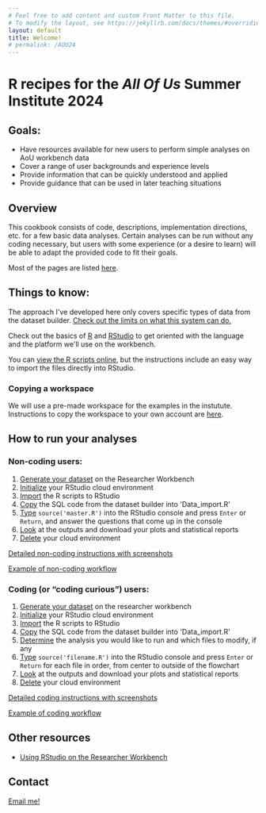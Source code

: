 ```yaml
---
# Feel free to add content and custom Front Matter to this file.
# To modify the layout, see https://jekyllrb.com/docs/themes/#overriding-theme-defaults
layout: default
title: Welcome!
# permalink: /AOU24
---
```

    
# R recipes for the *All Of Us* Summer Institute 2024


## Goals: 
 - Have resources available for new users to perform simple analyses on AoU workbench data
 - Cover a range of user backgrounds and experience levels
 - Provide information that can be quickly understood and applied 
 - Provide guidance that can be used in later teaching situations
 
## Overview
This cookbook consists of code, descriptions, implementation directions, etc. for a few basic data analyses. 
Certain analyses can be run without any coding necessary, but users with some experience (or a desire to learn) will be able to adapt the provided code to fit their goals. 

Most of the pages are listed [here](/AOU_R/pages-overview).

 
## Things to know:
The approach I've developed here only covers specific types of data from the dataset builder. [Check out the limits on what this system can do.](/AOU_R/datareqs)

Check out the basics of [R](/AOU_R/basics/r) and [RStudio](/AOU_R/basics/rstudio) to get oriented with the language and the platform we'll use on the workbench.

You can [view the R scripts online](https://github.com/ESodja/AOU_R.git), but the instructions include an easy way to import the files directly into RStudio.

### Copying a workspace
We will use a pre-made workspace for the examples in the instutute. Instructions to copy the workspace to your own account are [here](/AOU_R/how-to/copyworkspace).

## How to run your analyses
### Non-coding users: 
1. [Generate your dataset](/AOU_R/how-to/dataset) on the Researcher Workbench
2. [Initialize](/AOU_R/how-to/non-coding#2.-initialize-your-rstudio-cloud-environment) your RStudio cloud environment
3. [Import](/AOU_R/how-to/non-coding#3.-import-the-cookbook-files) the R scripts to RStudio
4. [Copy](/AOU_R/how-to/non-coding#4.-copy-the-sql-code-to-data_import.r) the SQL code from the dataset builder into 'Data_import.R'
5. [Type](/AOU_R/how-to/non-coding#5.-run-the-program) `source('master.R')` into the RStudio console and press `Enter` or `Return`, and answer the questions that come up in the console
6. [Look](/AOU_R/how-to/non-coding#6.-look-at-the-outputs) at the outputs and download your plots and statistical reports
7. [Delete](/AOU_R/how-to/non-coding#7.-delete-your-cloud-environment) your cloud environment

[Detailed non-coding instructions with screenshots](/AOU_R/how-to/non-coding)

[Example of non-coding workflow](/AOU_R/examples/bmi_noncoding)

### Coding (or “coding curious”) users:
1. [Generate your dataset](/AOU_R/how-to/dataset) on the researcher workbench
2. [Initialize](/AOU_R/how-to/non-coding#2.-initialize-your-rstudio-cloud-environment) your RStudio cloud environment
3. [Import](/AOU_R/how-to/non-coding#3.-import-the-script-files-to-rstudio) the R scripts to RStudio
4. [Copy](/AOU_R/how-to/non-coding#4.-copy-the-sql-code-to-data_import.r) the SQL code from the dataset builder into 'Data_import.R'
5. [Determine](/AOU_R/how-to/coding#5.-determine-analyses-to-run) the analysis you would like to run and which files to modify, if any
6. [Type](/AOU_R/how-to/coding#run-each-file-in-order-in-the-console) `source('filename.R')` into the RStudio console and press `Enter` or `Return` for each file in order, from center to outside of the flowchart
7. [Look](/AOU_R/how-to/coding#7.-view-and-download-the-generated-outputs) at the outputs and download your plots and statistical reports
8. [Delete](/AOU_R/how-to/coding#8.-delete-your-cloud-environment) your cloud environment

[Detailed coding instructions with screenshots](/AOU_R/how-to/coding)

[Example of coding workflow](/AOU_R/examples/bmi_coding)


## Other resources
- [Using RStudio on the Researcher Workbench](https://support.researchallofus.org/hc/en-us/articles/22078658566804-Using-RStudio-on-the-Researcher-Workbench)



## Contact
[Email me!](mailto:eric.sodja@utah.edu)




